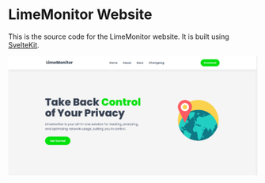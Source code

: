 # LimeMonitor Website

This is the source code for the LimeMonitor website. It is built using [SvelteKit](https://kit.svelte.dev/).

![LimeMonitor Website](https://raw.githubusercontent.com/LimeMonitor/website/main/static/preview.png)
